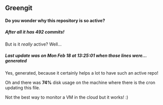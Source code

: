 ## Greengit

#### Do you wonder why this repository is so active?

##### After all it has 492 commits!

But is it *really* active? Well...

##### Last update was on Mon Feb 18 at 13:25:01 when those lines were... generated

Yes, generated, because it certainly helps a lot to have such an active repo!

Oh and there was **74%** disk usage on the machine
where there is the cron updating this file.

Not the best way to monitor a VM in the cloud but it works! :)
